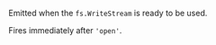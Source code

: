 <!-- YAML
added: v9.11.0
-->

Emitted when the `fs.WriteStream` is ready to be used.

Fires immediately after `'open'`.

